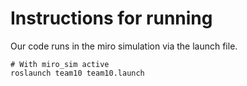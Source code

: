 # Instructions for running

Our code runs in the miro simulation via the launch file.

```
# With miro_sim active
roslaunch team10 team10.launch
```